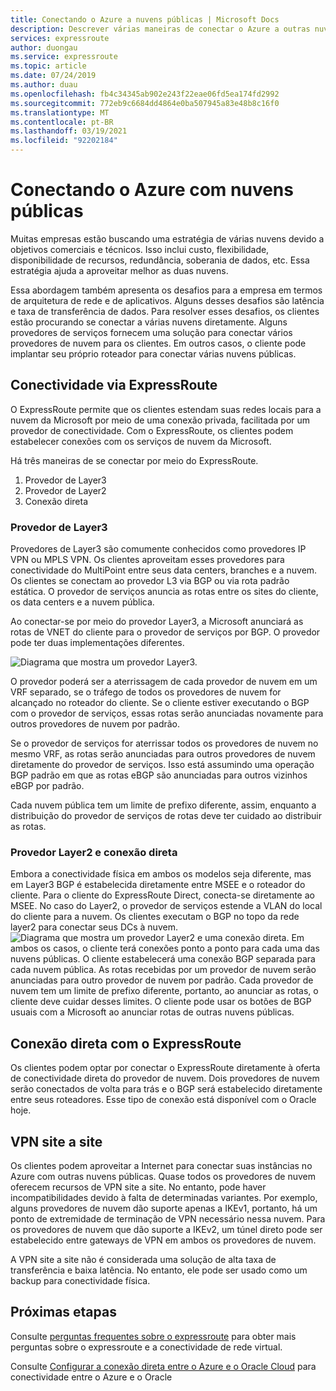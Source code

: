 ```yaml
---
title: Conectando o Azure a nuvens públicas | Microsoft Docs
description: Descrever várias maneiras de conectar o Azure a outras nuvens públicas
services: expressroute
author: duongau
ms.service: expressroute
ms.topic: article
ms.date: 07/24/2019
ms.author: duau
ms.openlocfilehash: fb4c34345ab902e243f22eae06fd5ea174fd2992
ms.sourcegitcommit: 772eb9c6684dd4864e0ba507945a83e48b8c16f0
ms.translationtype: MT
ms.contentlocale: pt-BR
ms.lasthandoff: 03/19/2021
ms.locfileid: "92202184"
---
```

# <a name="connecting-azure-with-public-clouds"></a>Conectando o Azure com nuvens públicas

Muitas empresas estão buscando uma estratégia de várias nuvens devido a objetivos comerciais e técnicos. Isso inclui custo, flexibilidade, disponibilidade de recursos, redundância, soberania de dados, etc. Essa estratégia ajuda a aproveitar melhor as duas nuvens. 

Essa abordagem também apresenta os desafios para a empresa em termos de arquitetura de rede e de aplicativos. Alguns desses desafios são latência e taxa de transferência de dados. Para resolver esses desafios, os clientes estão procurando se conectar a várias nuvens diretamente. Alguns provedores de serviços fornecem uma solução para conectar vários provedores de nuvem para os clientes. Em outros casos, o cliente pode implantar seu próprio roteador para conectar várias nuvens públicas.
## <a name="connectivity-via-expressroute"></a>Conectividade via ExpressRoute
O ExpressRoute permite que os clientes estendam suas redes locais para a nuvem da Microsoft por meio de uma conexão privada, facilitada por um provedor de conectividade. Com o ExpressRoute, os clientes podem estabelecer conexões com os serviços de nuvem da Microsoft.

Há três maneiras de se conectar por meio do ExpressRoute.

1. Provedor de Layer3
2. Provedor de Layer2
3. Conexão direta

### <a name="layer3-provider"></a>Provedor de Layer3

Provedores de Layer3 são comumente conhecidos como provedores IP VPN ou MPLS VPN. Os clientes aproveitam esses provedores para conectividade do MultiPoint entre seus data centers, branches e a nuvem. Os clientes se conectam ao provedor L3 via BGP ou via rota padrão estática. O provedor de serviços anuncia as rotas entre os sites do cliente, os data centers e a nuvem pública. 
 
Ao conectar-se por meio do provedor Layer3, a Microsoft anunciará as rotas de VNET do cliente para o provedor de serviços por BGP. O provedor pode ter duas implementações diferentes.

![Diagrama que mostra um provedor Layer3.](media/expressroute-connect-azure-to-public-cloud/azure-to-public-clouds-l3.png)

O provedor poderá ser a aterrissagem de cada provedor de nuvem em um VRF separado, se o tráfego de todos os provedores de nuvem for alcançado no roteador do cliente. Se o cliente estiver executando o BGP com o provedor de serviços, essas rotas serão anunciadas novamente para outros provedores de nuvem por padrão. 

Se o provedor de serviços for aterrissar todos os provedores de nuvem no mesmo VRF, as rotas serão anunciadas para outros provedores de nuvem diretamente do provedor de serviços. Isso está assumindo uma operação BGP padrão em que as rotas eBGP são anunciadas para outros vizinhos eBGP por padrão.

Cada nuvem pública tem um limite de prefixo diferente, assim, enquanto a distribuição do provedor de serviços de rotas deve ter cuidado ao distribuir as rotas.

### <a name="layer2-provider-and-direct-connection"></a>Provedor Layer2 e conexão direta

Embora a conectividade física em ambos os modelos seja diferente, mas em Layer3 BGP é estabelecida diretamente entre MSEE e o roteador do cliente. Para o cliente do ExpressRoute Direct, conecta-se diretamente ao MSEE. No caso do Layer2, o provedor de serviços estende a VLAN do local do cliente para a nuvem. Os clientes executam o BGP no topo da rede layer2 para conectar seus DCs à nuvem.
![Diagrama que mostra um provedor Layer2 e uma conexão direta.](media/expressroute-connect-azure-to-public-cloud/azure-to-public-clouds-l2.png)
Em ambos os casos, o cliente terá conexões ponto a ponto para cada uma das nuvens públicas. O cliente estabelecerá uma conexão BGP separada para cada nuvem pública. As rotas recebidas por um provedor de nuvem serão anunciadas para outro provedor de nuvem por padrão. Cada provedor de nuvem tem um limite de prefixo diferente, portanto, ao anunciar as rotas, o cliente deve cuidar desses limites. O cliente pode usar os botões de BGP usuais com a Microsoft ao anunciar rotas de outras nuvens públicas.

## <a name="direct-connection-with-expressroute"></a>Conexão direta com o ExpressRoute

Os clientes podem optar por conectar o ExpressRoute diretamente à oferta de conectividade direta do provedor de nuvem. Dois provedores de nuvem serão conectados de volta para trás e o BGP será estabelecido diretamente entre seus roteadores. Esse tipo de conexão está disponível com o Oracle hoje.

## <a name="site-to-site-vpn"></a>VPN site a site

Os clientes podem aproveitar a Internet para conectar suas instâncias no Azure com outras nuvens públicas. Quase todos os provedores de nuvem oferecem recursos de VPN site a site. No entanto, pode haver incompatibilidades devido à falta de determinadas variantes. Por exemplo, alguns provedores de nuvem dão suporte apenas a IKEv1, portanto, há um ponto de extremidade de terminação de VPN necessário nessa nuvem. Para os provedores de nuvem que dão suporte a IKEv2, um túnel direto pode ser estabelecido entre gateways de VPN em ambos os provedores de nuvem.

A VPN site a site não é considerada uma solução de alta taxa de transferência e baixa latência. No entanto, ele pode ser usado como um backup para conectividade física.

## <a name="next-steps"></a>Próximas etapas
Consulte [perguntas frequentes sobre o expressroute][ER-FAQ] para obter mais perguntas sobre o expressroute e a conectividade de rede virtual.

Consulte [Configurar a conexão direta entre o Azure e o Oracle Cloud][ER-OCI] para conectividade entre o Azure e o Oracle

<!--Link References-->
[ER-FAQ]: ./expressroute-faqs.md
[ER-OCI]: ../virtual-machines/workloads/oracle/configure-azure-oci-networking.md